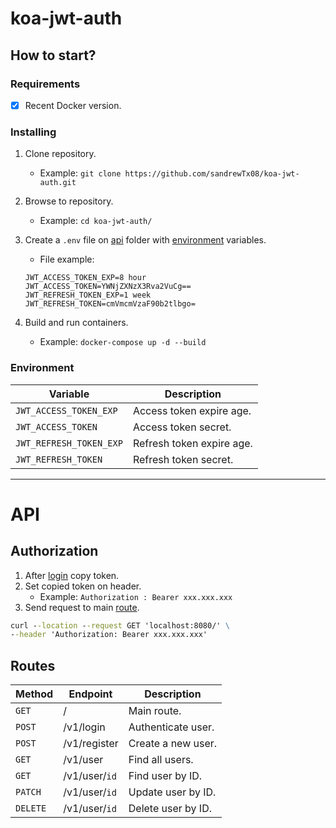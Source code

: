 # koa-jwt-auth

## How to start?

### Requirements

- [x] Recent Docker version.

### Installing

1. Clone repository.

   - Example: `git clone https://github.com/sandrewTx08/koa-jwt-auth.git`

2. Browse to repository.

   - Example: `cd koa-jwt-auth/`

3. Create a `.env` file on [api](./api/) folder with [environment](#environment) variables.

   - File example:

   ```
   JWT_ACCESS_TOKEN_EXP=8 hour
   JWT_ACCESS_TOKEN=YWNjZXNzX3Rva2VuCg==
   JWT_REFRESH_TOKEN_EXP=1 week
   JWT_REFRESH_TOKEN=cmVmcmVzaF90b2tlbgo=
   ```

4. Build and run containers.
   - Example: `docker-compose up -d --build`

### Environment

| Variable                | Description               |
| ----------------------- | ------------------------- |
| `JWT_ACCESS_TOKEN_EXP`  | Access token expire age.  |
| `JWT_ACCESS_TOKEN`      | Access token secret.      |
| `JWT_REFRESH_TOKEN_EXP` | Refresh token expire age. |
| `JWT_REFRESH_TOKEN`     | Refresh token secret.     |

---

# API

## Authorization

1. After [login](/USER.md#login) copy token.
2. Set copied token on header.
   - Example: `Authorization : Bearer xxx.xxx.xxx`
3. Send request to main [route](#routes).

```cmd
curl --location --request GET 'localhost:8080/' \
--header 'Authorization: Bearer xxx.xxx.xxx'
```

## Routes

| Method   | Endpoint      | Description        |
| -------- | ------------- | ------------------ |
| `GET`    | /             | Main route.        |
| `POST`   | /v1/login     | Authenticate user. |
| `POST`   | /v1/register  | Create a new user. |
| `GET`    | /v1/user      | Find all users.    |
| `GET`    | /v1/user/`id` | Find user by ID.   |
| `PATCH`  | /v1/user/`id` | Update user by ID. |
| `DELETE` | /v1/user/`id` | Delete user by ID. |
